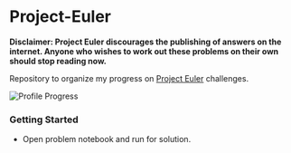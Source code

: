 # Project-Euler
**Disclaimer: Project Euler discourages the publishing of answers on the internet. Anyone who wishes to work out these problems on their own should stop reading now.**

Repository to organize my progress on [Project Euler](https://projecteuler.net/archives) challenges.

![Profile Progress](https://projecteuler.net/profile/davidshah.png)

### Getting Started
* Open problem notebook and run for solution.
